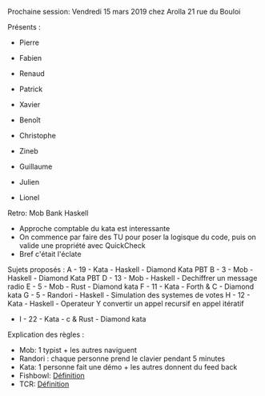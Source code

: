 Prochaine session: Vendredi 15 mars 2019 chez Arolla 21 rue du Bouloi

Présents :
- Pierre
- Fabien
- Renaud
- Patrick
- Xavier
- Benoît
- Christophe
- Zineb
- Guillaume

- Julien
- Lionel

Retro: Mob Bank Haskell
- Approche comptable du kata est interessante
- On commence par faire des TU pour poser la logisque du code, puis on valide une propriété avec QuickCheck
- Bref c'était l'éclate

Sujets proposés :
A - 19 - Kata - Haskell - Diamond Kata PBT 
B - 3 - Mob - Haskell - Diamond Kata PBT 
D - 13 - Mob - Haskell - Dechiffrer un message radio
E - 5 - Mob - Rust - Diamond kata
F - 11 - Kata - Forth & C - Diamond kata
G - 5 - Randori - Haskell - Simulation des systemes de votes
H - 12 - Kata - Haskell - Operateur Y convertir un appel recursif en appel itératif
* I - 22 - Kata - c & Rust - Diamond kata
 

Explication des règles :
* Mob: 1 typist + les autres naviguent
* Randori : chaque personne prend le clavier pendant 5 minutes
* Kata: 1 personne fait une démo + les autres donnent du feed back
* Fishbowl: [Définition](https://en.wikipedia.org/wiki/Fishbowl_(conversation))
* TCR: [Définition](https://medium.com/@kentbeck_7670/test-commit-revert-870bbd756864)

  

